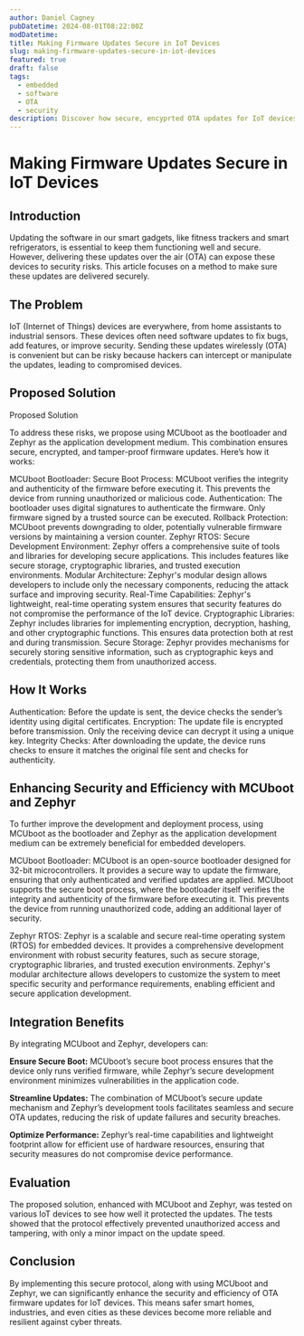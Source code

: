 ```yaml
---
author: Daniel Cagney
pubDatetime: 2024-08-01T08:22:00Z
modDatetime:
title: Making Firmware Updates Secure in IoT Devices
slug: making-firmware-updates-secure-in-iot-devices
featured: true
draft: false
tags:
  - embedded
  - software
  - OTA
  - security
description: Discover how secure, encyprted OTA updates for IoT devices can be enhanced for security and performance using MCUboot and Zephyr.
---
```


# Making Firmware Updates Secure in IoT Devices

## Introduction

Updating the software in our smart gadgets, like fitness trackers and smart refrigerators, is essential to keep them functioning well and secure. However, delivering these updates over the air (OTA) can expose these devices to security risks. This article focuses on a method to make sure these updates are delivered securely.

## The Problem

IoT (Internet of Things) devices are everywhere, from home assistants to industrial sensors. These devices often need software updates to fix bugs, add features, or improve security. Sending these updates wirelessly (OTA) is convenient but can be risky because hackers can intercept or manipulate the updates, leading to compromised devices.

## Proposed Solution

Proposed Solution

To address these risks, we propose using MCUboot as the bootloader and Zephyr as the application development medium. This combination ensures secure, encrypted, and tamper-proof firmware updates. Here’s how it works:

MCUboot Bootloader:
Secure Boot Process: MCUboot verifies the integrity and authenticity of the firmware before executing it. This prevents the device from running unauthorized or malicious code.
Authentication: The bootloader uses digital signatures to authenticate the firmware. Only firmware signed by a trusted source can be executed.
Rollback Protection: MCUboot prevents downgrading to older, potentially vulnerable firmware versions by maintaining a version counter.
Zephyr RTOS:
Secure Development Environment: Zephyr offers a comprehensive suite of tools and libraries for developing secure applications. This includes features like secure storage, cryptographic libraries, and trusted execution environments.
Modular Architecture: Zephyr's modular design allows developers to include only the necessary components, reducing the attack surface and improving security.
Real-Time Capabilities: Zephyr's lightweight, real-time operating system ensures that security features do not compromise the performance of the IoT device.
Cryptographic Libraries: Zephyr includes libraries for implementing encryption, decryption, hashing, and other cryptographic functions. This ensures data protection both at rest and during transmission.
Secure Storage: Zephyr provides mechanisms for securely storing sensitive information, such as cryptographic keys and credentials, protecting them from unauthorized access.

## How It Works

Authentication: Before the update is sent, the device checks the sender’s identity using digital certificates.
Encryption: The update file is encrypted before transmission. Only the receiving device can decrypt it using a unique key.
Integrity Checks: After downloading the update, the device runs checks to ensure it matches the original file sent and checks for authenticity.

## Enhancing Security and Efficiency with MCUboot and Zephyr

To further improve the development and deployment process, using MCUboot as the bootloader and Zephyr as the application development medium can be extremely beneficial for embedded developers.

MCUboot Bootloader: MCUboot is an open-source bootloader designed for 32-bit microcontrollers. It provides a secure way to update the firmware, ensuring that only authenticated and verified updates are applied. MCUboot supports the secure boot process, where the bootloader itself verifies the integrity and authenticity of the firmware before executing it. This prevents the device from running unauthorized code, adding an additional layer of security.

Zephyr RTOS: Zephyr is a scalable and secure real-time operating system (RTOS) for embedded devices. It provides a comprehensive development environment with robust security features, such as secure storage, cryptographic libraries, and trusted execution environments. Zephyr's modular architecture allows developers to customize the system to meet specific security and performance requirements, enabling efficient and secure application development.

## Integration Benefits

By integrating MCUboot and Zephyr, developers can:

**Ensure Secure Boot:** MCUboot’s secure boot process ensures that the device only runs verified firmware, while Zephyr’s secure development environment minimizes vulnerabilities in the application code.

**Streamline Updates:** The combination of MCUboot’s secure update mechanism and Zephyr’s development tools facilitates seamless and secure OTA updates, reducing the risk of update failures and security breaches.

**Optimize Performance:** Zephyr’s real-time capabilities and lightweight footprint allow for efficient use of hardware resources, ensuring that security measures do not compromise device performance.

## Evaluation

The proposed solution, enhanced with MCUboot and Zephyr, was tested on various IoT devices to see how well it protected the updates. The tests showed that the protocol effectively prevented unauthorized access and tampering, with only a minor impact on the update speed.

## Conclusion

By implementing this secure protocol, along with using MCUboot and Zephyr, we can significantly enhance the security and efficiency of OTA firmware updates for IoT devices. This means safer smart homes, industries, and even cities as these devices become more reliable and resilient against cyber threats.
